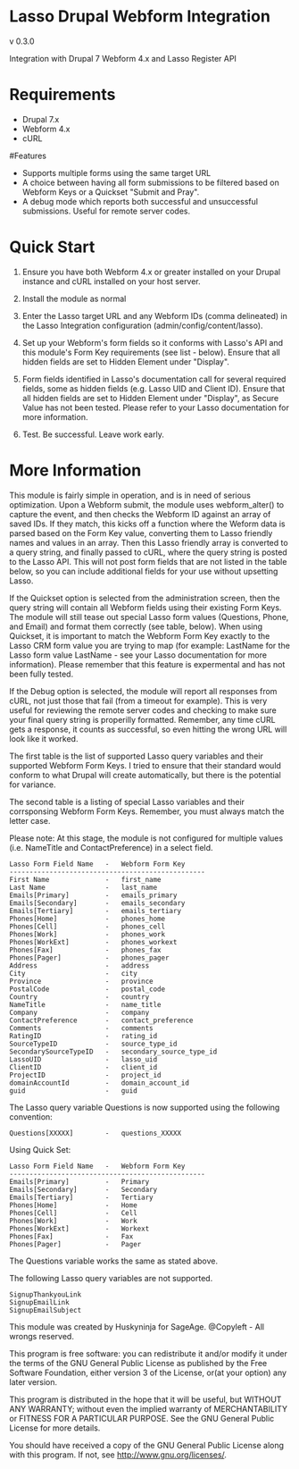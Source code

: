 # Lasso Drupal Webform Integration
v 0.3.0

Integration with Drupal 7 Webform 4.x and Lasso Register API

# Requirements

- Drupal 7.x
- Webform 4.x
- cURL

#Features

- Supports multiple forms using the same target URL
- A choice between having all form submissions to be filtered based on Webform Keys or a Quickset "Submit and Pray".
- A debug mode which reports both successful and unsuccessful submissions. Useful for remote server codes.

# Quick Start

1. Ensure you have both Webform 4.x or greater installed on your Drupal instance and cURL installed on your host server.

2. Install the module as normal

3. Enter the Lasso target URL and any Webform IDs (comma delineated) in the Lasso Integration configuration (admin/config/content/lasso).

4. Set up your Webform's form fields so it conforms with Lasso's API and this module's Form Key requirements (see list - below). Ensure that all hidden fields are set to Hidden Element under "Display".

5. Form fields identified in Lasso's documentation call for several required fields, some as hidden fields (e.g. Lasso UID and Client ID). Ensure that all hidden fields are set to Hidden Element under "Display", as Secure Value has not been tested. Please refer to your Lasso documentation for more information.

6. Test. Be successful. Leave work early.

# More Information

This module is fairly simple in operation, and is in need of serious optimization. Upon a Webform submit, the module uses webform_alter() to capture the event, and then checks the Webform ID against an array of saved IDs. If they match, this kicks off a function where the Weform data is parsed based on the Form Key value, converting them to Lasso friendly names and values in an array. Then this Lasso friendly array is converted to a query string, and finally passed to cURL, where the query string is posted to the Lasso API. This will not post form fields that are not listed in the table below, so you can include additional fields for your use without upsetting Lasso.

If the Quickset option is selected from the administration screen, then the query string will contain all Webform fields using their existing Form Keys. The module will still tease out special Lasso form values (Questions, Phone, and Email) and format them correctly (see table, below). When using Quickset, it is important to match the Webform Form Key exactly to the Lasso CRM form value you are trying to map (for example: LastName for the Lasso form value LastName - see your Lasso documentation for more information). Please remember that this feature is expermental and has not been fully tested.

If the Debug option is selected, the module will report all responses from cURL, not just those that fail (from a timeout for example). This is very useful for reviewing the remote server codes and checking to make sure your final query string is properilly formatted. Remember, any time cURL gets a response, it counts as successful, so even hitting the wrong URL will look like it worked.

The first table is the list of supported Lasso query variables and their supported Webform Form Keys. I tried to ensure that their standard would conform to what Drupal will create automatically, but there is the potential for variance.

The second table is a listing of special Lasso variables and their corrsponsing Webform Form Keys. Remember, you must always match the letter case.

Please note: At this stage, the module is not configured for multiple values (i.e. NameTitle and ContactPreference) in a select field.

	Lasso Form Field Name   -   Webform Form Key
	-------------------------------------------------
	First Name              -   first_name
	Last Name               -   last_name
	Emails[Primary]         -   emails_primary
	Emails[Secondary]       -   emails_secondary
	Emails[Tertiary]        -   emails_tertiary
	Phones[Home]            -   phones_home
	Phones[Cell]            -   phones_cell
	Phones[Work]            -   phones_work
	Phones[WorkExt]         -   phones_workext
	Phones[Fax]             -   phones_fax
	Phones[Pager]           -   phones_pager
	Address                 -   address
	City                    -   city
	Province                -   province
	PostalCode              -   postal_code
	Country                 -   country
	NameTitle               -   name_title
	Company                 -   company
	ContactPreference       -   contact_preference
	Comments                -   comments
	RatingID                -   rating_id
	SourceTypeID            -   source_type_id
	SecondarySourceTypeID   -   secondary_source_type_id
	LassoUID                -   lasso_uid
	ClientID                -   client_id
	ProjectID               -   project_id
	domainAccountId			-	domain_account_id
	guid					-	guid

The Lasso query variable Questions is now supported using the following convention:

	Questions[XXXXX]		-	questions_XXXXX
	
Using Quick Set:

	Lasso Form Field Name   -   Webform Form Key
	-------------------------------------------------
	Emails[Primary]         -   Primary
	Emails[Secondary]       -   Secondary
	Emails[Tertiary]        -   Tertiary
	Phones[Home]            -   Home
	Phones[Cell]            -   Cell
	Phones[Work]            -   Work
	Phones[WorkExt]         -   Workext
	Phones[Fax]             -   Fax
	Phones[Pager]           -   Pager
	
The Questions variable works the same as stated above.	
	
The following Lasso query variables are not supported.

	SignupThankyouLink
	SignupEmailLink
	SignupEmailSubject

This module was created by Huskyninja for SageAge. @Copyleft - All wrongs reserved. 

This program is free software: you can redistribute it and/or modify it under the terms of the GNU General Public License as published by the Free Software Foundation, either version 3 of the License, or(at your option) any later version.

This program is distributed in the hope that it will be useful, but WITHOUT ANY WARRANTY; without even the implied warranty of MERCHANTABILITY or FITNESS FOR A PARTICULAR PURPOSE.  See the GNU General Public License for more details.

You should have received a copy of the GNU General Public License along with this program.  If not, see <http://www.gnu.org/licenses/>.


